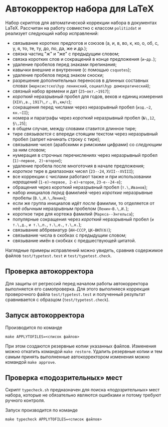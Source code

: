 Автокорректор набора для LaTeX
==============================

Набор скриптов для автоматической коррекции набора в документах LaTeX.
Рассчитан на работу совместно с классом `politizdat` и реализует
следующий набор исправлений:

* связывание коротких предлогов и союзов (а, и, в, во, к, ко, о, об,
  с, у, я, то, те, ту, до, по, да, же и др.);
* связка частиц "ж" и "же" с предыдущим словом;
* связка коротких слов и сокращений в конце предложения (`и~др.`);
* удаление пробелов перед знаками препинания;
* кавычки внешние и внутренние (с помощью `csquotes`);
* удаление пробелов перед знаком сноски;
* разрешение дополнительных переносов в длинных составных словах
  (`марксистско\hyp ленинский`, `социал\hyp демократический`);
* связный набор времени и дат (`25~окт.~1917`);
* _короткий_ неразрывный пробел для годов, веков и единиц измерения
  (`XIX\,в.`, `1917\,г.`, `8\,км/с`);
* сокращения перед числами через неразрывный пробел (`изд.~2`,
  `кн.~II`);
* номера и параграфы через _короткий_ неразрывный пробел (`№\,12`,
  `§\,25`);
* в общем случае, между словами ставится длинное тире;
* тире _связывается_ с впереди стоящим текстом через неразрывный
  пробел (запрет начинать строку с тире);
* связывание чисел (арабскими и римскими цифрами) со _следующим_ за
  ним словом;
* нумерация в строчных перечислениях через неразрывный пробел
  (`1)~первое, 2)~второе`);
* удаление пробела после многоточия в начале предложения;
* _короткое_ тире в диапазонах чисел (`23--24`, `XVII--XVIII`);
* все коррекции с числами работают также и при использовании _наращений_
  (`1-е)~первое, 2-е)~второе`, `23-е--24-е`);
* обращения через _короткий_ неразрывный пробел (`т.\,Иванов`);
* набор инициалов _перед_ фамилией через _короткие_ неразрывные
  пробелы (`В.\,И.\,Ленин`);
* если же группа инициалов идёт _после_ фамилии, то отделяется от неё
  _обычным_ неразрывным пробелом (`Ленин~В.\,И.`);
* короткое тире для кортежа фамилий (`Маркса--Энгельса`);
* популярные сокращения через _короткий_ неразрывный пробел
  (`и т.\,д.`, `и т.\,п.`, `т.\,е.`, `т.\,к.`);
* связывание аббревиатур (`АН~СССР`, `ЦК~ВКП(б)`);
* связывание числа в скобках с предыдущим словом;
* связывание имён в скобках с предшествующей цитатой.

Наглядные примеры исправлений можно увидеть, сравнив содержимое файлов
`test/typetest.test` и `test/typetest.check`.


Проверка автокорректора
-----------------------

Для защиты от регрессий перед началом работы автокорректора
выполняется его самопроверка. Для этого выполняеся коррекция
проверочного файла `test/typetest.test` и полученный результат
сравнивается с образцом (`test/typetest.check`).


Запуск автокорректора
---------------------

Производится по команде

    make APPLYTOFILES=<список файлов>

При этом создаются резервные копии указанных файлов. Изменения можно
откатить командой `make restore`. Удалить резервные копии и тем самым
принять выполненные автокорректором изменения можно командой `make
approve`.


Проверка «подозрительных» мест
------------------------------

Скрипт `typecheck.sh` предназначен для поиска «подозрительных» мест
набора, которые не обязательно являются ошибками и потому требуют
ручного контроля.

Запуск производится по команде

    make typecheck APPLYTOFILES=<список файлов>
